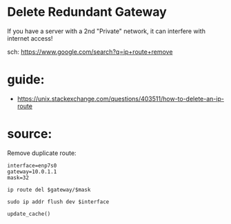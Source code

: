 # Delete Redundant Gateway
If you have a server with a 2nd "Private" network, it can interfere with internet access!

sch: https://www.google.com/search?q=ip+route+remove

# guide:
- https://unix.stackexchange.com/questions/403511/how-to-delete-an-ip-route

# source:
Remove duplicate route:
```
interface=enp7s0
gateway=10.0.1.1
mask=32

ip route del $gateway/$mask

sudo ip addr flush dev $interface

update_cache()
```
